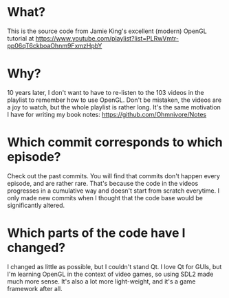 # What?
This is the source code from Jamie King's excellent (modern) OpenGL tutorial at
https://www.youtube.com/playlist?list=PLRwVmtr-pp06qT6ckboaOhnm9FxmzHpbY

# Why?
10 years later, I don't want to have to re-listen to the 103 videos in the playlist to remember how to use OpenGL.
Don't be mistaken, the videos are a joy to watch, but the whole playlist is rather long. It's the same
motivation I have for writing my book notes: https://github.com/Ohmnivore/Notes

# Which commit corresponds to which episode?
Check out the past commits. You will find that commits don't happen every episode, and are rather rare. That's because
the code in the videos progresses in a cumulative way and doesn't start from scratch everytime. I only made new commits when I thought that the code base would be significantly altered.

# Which parts of the code have I changed?
I changed as little as possible, but I couldn't stand Qt. I love Qt for GUIs, but I'm learning OpenGL in the context
of video games, so using SDL2 made much more sense. It's also a lot more light-weight, and it's a game framework
after all.
